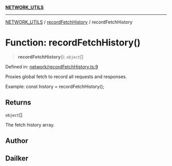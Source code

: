 [**NETWORK_UTILS**](../../README.md)

***

[NETWORK_UTILS](../../README.md) / [recordFetchHistory](../README.md) / recordFetchHistory

# Function: recordFetchHistory()

> **recordFetchHistory**(): `object`[]

Defined in: [network/recordFetchHistory.ts:9](https://github.com/dailker/everyutil-js/blob/7799f3f003cb23f425be3f1c83c38483e2648188/src/network/recordFetchHistory.ts#L9)

Proxies global fetch to record all requests and responses.

Example: const history = recordFetchHistory();

## Returns

`object`[]

The fetch history array.

## Author

## Dailker
